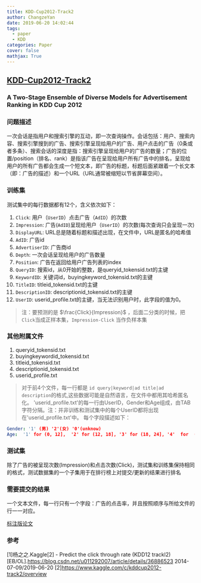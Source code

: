 ```yaml
---
title: KDD-Cup2012-Track2
author: ChangzeYan
date: 2019-06-20 14:02:44
tags:
  - paper
  - KDD
categories: Paper
cover: false
mathjax: True
---
```



## [KDD-Cup2012-Track2](https://jyunyu.csie.org/docs/pubs/kddcup2012paper.pdf)

### A Two-Stage Ensemble of Diverse Models for Advertisement Ranking in KDD Cup 2012

### 问题描述
一次会话是指用户和搜索引擎的互动，即一次查询操作。会话包括：用户、搜索内容、搜索引擎搜到的广告、搜索引擎呈现给用户的广告、用户点击的广告（0条或者多条）、搜索会话的深度是指：搜索引擎呈现给用户的广告的数量；广告的位置/position（排名、rank）是指该广告在呈现给用户所有广告中的排名，呈现给用户的所有广告都会生成一个短文本，即广告的标题，标题后面紧跟着一个长文本（即：广告的描述）和一个URL（URL通常被缩短以节省屏幕空间）。

### 训练集
测试集中的每行数据都有12个，含义依次如下：
1. `Click`: 用户（`UserID`）点击广告（`AdID`）的次数
2. `Impression`: 广告(`AdID`)呈现给用户（`UserID`）的次数(每次查询只会呈现一次)
3. `DisplayURL`: URL总是随着标题和描述出现，在文件中，URL是匿名的哈希值
4. `AdID`: 广告id
5. `AdvertiserID`: 广告商id
6. `Depth`: 一次会话呈现给用户的广告数量
7. `Position`: 广告在返回给用户广告列表的index
8. `QueryID`: 搜索id，从0开始的整数，是queryid_tokensid.txt的主键
9. `KeywordID`: 关键词id，buyingkeyword_tokensid.txt的主键
10. `TitleID`: titleid_tokensid.txt的主键
11. `DescriptionID`: descriptionid_tokensid.txt的主键
12. `UserID`: userid_profile.txt的主键，当无法识别用户时，此字段的值为0。


>注：要预测的是 $\frac{Click}{Impression}$ ，后面二分类的时候，把`Click`当成正样本集，`Impression-Click` 当作负样本集

### 其他附属文件
1. queryid_tokensid.txt
2. buyingkeywordid_tokensid.txt
3. titleid_tokensid.txt
4. descriptionid_tokensid.txt
5. userid_profile.txt

>对于前4个文件，每一行都是 `id query|keyword|ad title|ad description`的格式,这些数据可能是自然语言，在文件中都用其哈希匿名化。
>'userid_profile.txt'的每一行由UserID，Gender和Age组成，由TAB字符分隔。注：并非训练和测试集中的每个UserID都将出现在'userid_profile.txt'中。 每个字段描述如下：

```yaml
Gender: '1' (男) '2'(女) '0'(unknow)
Age:  '1' for (0, 12],  '2' for (12, 18], '3' for (18, 24], '4'  for  (24, 30], '5' for (30,  40], and '6' for greater than 40.
```
### 测试集
除了广告的被呈现次数(Impression)和点击次数(Click)，测试集和训练集保持相同的格式，测试数据集的一个子集用于在排行榜上对提交/更新的结果进行排名

### 需要提交的结果
一个文本文件，每一行只有一个字段：广告的点击率，并且按照顺序与所给文件的行一一对应。

[标注版论文](/assets/kddcup2012paper_note.pdf)

### 参考
[1]杨之之.Kaggle[2] - Predict the click through rate (KDD12 trackl2)[EB/OL].https://blog.csdn.net/u011292007/article/details/36886523 2014-07-09/2019-06-20
[2]https://www.kaggle.com/c/kddcup2012-track2/overview
